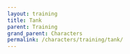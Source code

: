 ```yaml
---
layout: training
title: Tank
parent: Training
grand_parent: Characters
permalink: /characters/training/tank/
---
```


